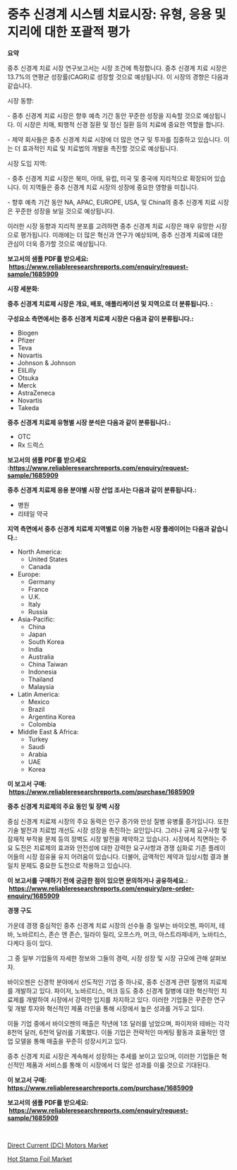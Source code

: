 <p><h1>중추 신경계 시스템 치료시장: 유형, 응용 및 지리에 대한 포괄적 평가</h1></p><p><strong>요약</strong></p>
<p><p>중추 신경계 치료 시장 연구보고서는 시장 조건에 특정합니다. 중추 신경계 치료 시장은 13.7%의 연평균 성장률(CAGR)로 성장할 것으로 예상됩니다. 이 시장의 경향은 다음과 같습니다.</p><p>시장 동향:</p><p>- 중추 신경계 치료 시장은 향후 예측 기간 동안 꾸준한 성장을 지속할 것으로 예상됩니다. 이 시장은 치매, 퇴행적 신경 질환 및 정신 질환 등의 치료에 중요한 역할을 합니다.</p><p>- 제약 회사들은 중추 신경계 치료 시장에 더 많은 연구 및 투자를 집중하고 있습니다. 이는 더 효과적인 치료 및 치료법의 개발을 촉진할 것으로 예상됩니다.</p><p>시장 도입 지역:</p><p>- 중추 신경계 치료 시장은 북미, 아태, 유럽, 미국 및 중국에 지리적으로 확장되어 있습니다. 이 지역들은 중추 신경계 치료 시장의 성장에 중요한 영향을 미칩니다.</p><p>- 향후 예측 기간 동안 NA, APAC, EUROPE, USA, 및 China의 중추 신경계 치료 시장은 꾸준한 성장을 보일 것으로 예상됩니다.</p><p>이러한 시장 동향과 지리적 분포를 고려하면 중추 신경계 치료 시장은 매우 유망한 시장으로 평가됩니다. 미래에는 더 많은 혁신과 연구가 예상되며, 중추 신경계 치료에 대한 관심이 더욱 증가할 것으로 예상됩니다.</p></p>
<p><strong>보고서의 샘플 PDF를 받으세요: &nbsp;<a href="https://www.reliableresearchreports.com/enquiry/request-sample/1685909">https://www.reliableresearchreports.com/enquiry/request-sample/1685909</a></strong></p>
<p><strong>시장 세분화:</strong></p>
<p><strong> 중추 신경계 치료제 시장은 개요, 배포, 애플리케이션 및 지역으로 더 분류됩니다. :</strong></p>
<p><strong>구성요소 측면에서는 중추 신경계 치료제 시장은 다음과 같이 분류됩니다.:</strong></p>
<p><ul><li>Biogen</li><li>Pfizer</li><li>Teva</li><li>Novartis</li><li>Johnson & Johnson</li><li>EliLilly</li><li>Otsuka</li><li>Merck</li><li>AstraZeneca</li><li>Novartis</li><li>Takeda</li></ul></p>
<p><strong> 중추 신경계 치료제 유형별 시장 분석은 다음과 같이 분류됩니다.:</strong></p>
<p><ul><li>OTC</li><li>Rx 드럭스</li></ul></p>
<p><strong>보고서의 샘플 PDF를 받으세요 :<a href="https://www.reliableresearchreports.com/enquiry/request-sample/1685909">https://www.reliableresearchreports.com/enquiry/request-sample/1685909</a></strong></p>
<p><strong> 중추 신경계 치료제 응용 분야별 시장 산업 조사는 다음과 같이 분류됩니다.:</strong></p>
<p><ul><li>병원</li><li>리테일 약국</li></ul></p>
<p><strong>지역 측면에서 중추 신경계 치료제 지역별로 이용 가능한 시장 플레이어는 다음과 같습니다.:</strong></p>
<p><ul>
    <li>
        North America:
        <ul>
            <li>United States</li>
            <li>Canada</li>
        </ul>
    </li>
    <li>
        Europe:
        <ul>
            <li>Germany</li>
            <li>France</li>
            <li>U.K.</li>
            <li>Italy</li>
            <li>Russia</li>
        </ul>
    </li>
    <li>
        Asia-Pacific:
        <ul>
            <li>China</li>
            <li>Japan</li>
            <li>South Korea</li>
            <li>India</li>
            <li>Australia</li>
            <li>China Taiwan</li>
            <li>Indonesia</li>
            <li>Thailand</li>
            <li>Malaysia</li>
        </ul>
    </li>
    <li>
        Latin America:
        <ul>
            <li>Mexico</li>
            <li>Brazil</li>
            <li>Argentina Korea</li>
            <li>Colombia</li>
        </ul>
    </li>
    <li>
        Middle East & Africa:
        <ul>
            <li>Turkey</li>
            <li>Saudi</li>
            <li>Arabia</li>
            <li>UAE</li>
            <li>Korea</li>
        </ul>
    </li>
    </ul></p>
<p><strong>이 보고서 구매: &nbsp;<a href="https://www.reliableresearchreports.com/purchase/1685909">https://www.reliableresearchreports.com/purchase/1685909</a></strong></p>
<p><strong>중추 신경계 치료제의 주요 동인 및 장벽 시장</strong></p>
<p><p>중심 신경계 치료제 시장의 주요 동력은 인구 증가와 만성 질병 유병률 증가입니다. 또한 기술 발전과 치료법 개선도 시장 성장을 촉진하는 요인입니다. 그러나 규제 요구사항 및 잠재적 부작용 문제 등의 장벽도 시장 발전을 제약하고 있습니다. 시장에서 직면하는 주요 도전은 치료제의 효과와 안전성에 대한 강력한 요구사항과 경쟁 심화로 기존 플레이어들의 시장 점유율 유지 어려움이 있습니다. 더불어, 금액적인 제약과 임상시험 결과 불일치 문제도 중요한 도전으로 작용하고 있습니다.</p></p>
<p><strong>이 보고서를 구매하기 전에 궁금한 점이 있으면 문의하거나 공유하세요.: &nbsp;<a href="https://www.reliableresearchreports.com/enquiry/pre-order-enquiry/1685909">https://www.reliableresearchreports.com/enquiry/pre-order-enquiry/1685909</a></strong></p>
<p><strong>경쟁 구도</strong></p>
<p><p>가운데 경쟁 중심적인 중추 신경계 치료 시장의 선수들 중 일부는 바이오젠, 파이저, 테바, 노바르티스, 존슨 앤 존슨, 일라이 릴리, 오프스카, 머크, 아스트라제네카, 노바티스, 다케다 등이 있다. </p><p>그 중 일부 기업들의 자세한 정보와 그들의 경력, 시장 성장 및 시장 규모에 관해 살펴보자. </p><p>바이오젠은 신경학 분야에서 선도적인 기업 중 하나로, 중추 신경계 관련 질병의 치료제를 개발하고 있다. 파이저, 노바르티스, 머크 등도 중추 신경계 질병에 대한 혁신적인 치료제를 개발하여 시장에서 강력한 입지를 차지하고 있다. 이러한 기업들은 꾸준한 연구 및 개발 투자와 혁신적인 제품 라인을 통해 시장에서 높은 성과를 거두고 있다. </p><p>이들 기업 중에서 바이오젠의 매출은 작년에 1조 달러를 넘었으며, 파이저와 테바는 각각 8천억 달러, 6천억 달러를 기록했다. 이들 기업은 전략적인 마케팅 활동과 효율적인 영업 모델을 통해 매출을 꾸준히 성장시키고 있다. </p><p>중추 신경계 치료 시장은 계속해서 성장하는 추세를 보이고 있으며, 이러한 기업들은 혁신적인 제품과 서비스를 통해 이 시장에서 더 많은 성과를 이룰 것으로 기대된다.</p></p>
<p><strong>이 보고서 구매: &nbsp; <a href="https://www.reliableresearchreports.com/purchase/1685909">https://www.reliableresearchreports.com/purchase/1685909</a></strong></p>
<p><strong>보고서의 샘플 PDF를 받으세요: &nbsp;<a href="https://www.reliableresearchreports.com/enquiry/request-sample/1685909">https://www.reliableresearchreports.com/enquiry/request-sample/1685909</a></strong><strong></strong></p>
<p>&nbsp;</p>
<p><p><a href="https://picayune-night-cbd.notion.site/Direct-Current-DC-Motors-Market-Size-Focuses-on-Market-Dynamics-In-Depth-Analysis-and-Future-Proj-61bbfe1686df444591954fc2c6011866">Direct Current (DC) Motors Market</a></p><p><a href="https://github.com/Hazelklievgspy6vdcsmu106w/Market-Research-Report-List-1/blob/main/hot-stamp-foil-market.md">Hot Stamp Foil Market</a></p></p>